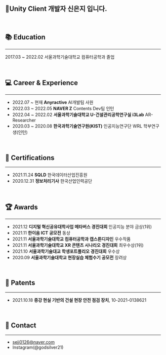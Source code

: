 ## 👋Unity Client 개발자 신은지 입니다.


<br>

## 📚 Education
---
2017.03 ~ 2022.02 서울과학기술대학교 컴퓨터공학과 졸업

<br>

## 💻 Career & Experience
--- 
 - 2022.07 ~ 현재 **Anyractive** AI개발팀 사원
 - 2022.03 ~ 2022.05 **NAVER Z** Contents Dev팀 인턴
 - 2022.04 ~ 2022.02 **서울과학기술대학교 U-건설관리공학연구실 i3Lab** AR-Researcher
 - 2020.03 ~ 2020.08 **한국과학기술연구원(KIST)** 인공지능연구단 WRL 학부연구생(인턴)

<br>

## 📝 Certifications
---
 - 2021.11.24 **SQLD** 한국데이터산업진흥원
 - 2020.12.31 **정보처리기사** 한국산업인력공단

<br>

## 🏆 Awards
---
- 2021.12 **디지털 혁신공유대학사업 메타버스 경진대회** 인공지능 분야 금상(1위)
- 2021.11 **한이음 ICT 공모전**    동상
- 2021.11 **서울과학기술대학교 컴퓨터공학과 캡스톤디자인**    우수작품
- 2021.11 **서울과학기술대학교 XR 콘텐츠 시나리오 경진대회**    최우수상(1위)
- 2021.10 **서울과학기술대교 학생포트폴리오 경진대회**    우수상
- 2020.09 **서울과학기술대학교 현장실습 체험수기 공모전**    장려상

<br>

## 📜 Patents
---
- 2021.10.18 **증강 현실 기반의 건설 현장 안전 점검 장치**, 10-2021-0138621

<br>

## 📜 Contact
---
- sejj0126@naver.com
- Instagram(@godsilver21)


<!--
**dmswl9898/dmswl9898** is a ✨ _special_ ✨ repository because its `README.md` (this file) appears on your GitHub profile.

Here are some ideas to get you started:

- 🔭 I’m currently working on ...
- 🌱 I’m currently learning ...
- 👯 I’m looking to collaborate on ...
- 🤔 I’m looking for help with ...
- 💬 Ask me about ...
- 📫 How to reach me: ...
- 😄 Pronouns: ...
- ⚡ Fun fact: ...
-->
